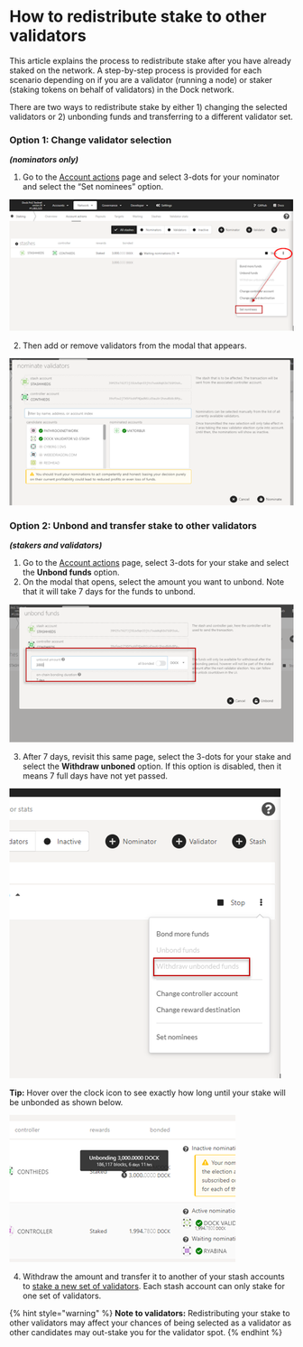 # How to redistribute stake to other validators

This article explains the process to redistribute stake after you have already staked on the network. A step-by-step process is provided for each scenario depending on if you are a validator \(running a node\) or staker \(staking tokens on behalf of validators\) in the Dock network.

There are two ways to redistribute stake by either 1\) changing the selected validators or 2\) unbonding funds and transferring to a different validator set.

### Option 1: Change validator selection

_**\(nominators only\)**_

1. Go to the [Account actions](https://fe.dock.io/#/staking/actions) page and select 3-dots for your nominator and select the “Set nominees” option.

![](../.gitbook/assets/1%20%285%29.png)

2. Then add or remove validators from the modal that appears.

![](../.gitbook/assets/1%20%284%29.png)

### 

### Option 2: Unbond and transfer stake to other validators

_**\(stakers and validators\)**_

1. Go to the [Account actions](https://fe.dock.io/#/staking/actions) page, select 3-dots for your stake and select the **Unbond funds** option.
2. On the modal that opens, select the amount you want to unbond. Note that it will take 7 days for the funds to unbond. 

![](../.gitbook/assets/1%20%286%29.png)

3. After 7 days, revisit this same page, select the 3-dots for your stake and select the **Withdraw unboned** option. If this option is disabled, then it means 7 full days have not yet passed.



![](../.gitbook/assets/1%20%287%29.png)

**Tip:** Hover over the clock icon to see exactly how long until your stake will be unbonded as shown below.  


![](../.gitbook/assets/1%20%283%29.png)

  
  
4. Withdraw the amount and transfer it to another of your stash accounts to [stake a new set of validators](https://docs.dock.io/staking/how-to-nominate-stake-on-dock). Each stash account can only stake for one set of validators.  


{% hint style="warning" %}
**Note to validators:** Redistributing your stake to other validators may affect your chances of being selected as a validator as other candidates may out-stake you for the validator spot.
{% endhint %}

